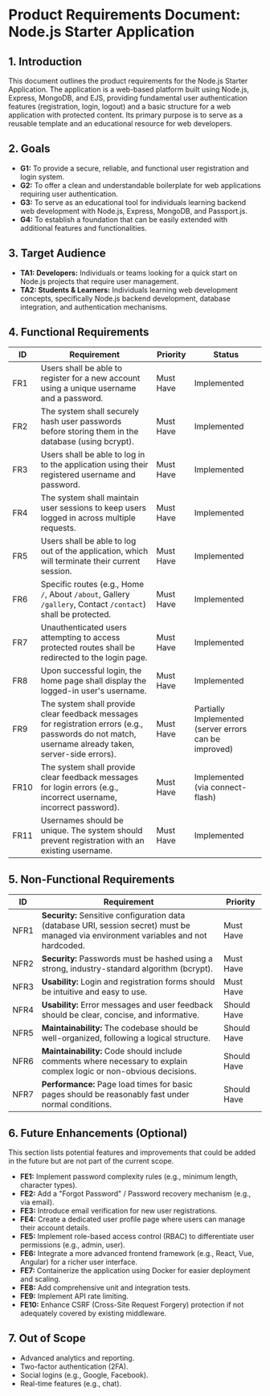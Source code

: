 # Product Requirements Document: Node.js Starter Application

## 1. Introduction

This document outlines the product requirements for the Node.js Starter Application. The application is a web-based platform built using Node.js, Express, MongoDB, and EJS, providing fundamental user authentication features (registration, login, logout) and a basic structure for a web application with protected content. Its primary purpose is to serve as a reusable template and an educational resource for web developers.

## 2. Goals

*   **G1:** To provide a secure, reliable, and functional user registration and login system.
*   **G2:** To offer a clean and understandable boilerplate for web applications requiring user authentication.
*   **G3:** To serve as an educational tool for individuals learning backend web development with Node.js, Express, MongoDB, and Passport.js.
*   **G4:** To establish a foundation that can be easily extended with additional features and functionalities.

## 3. Target Audience

*   **TA1: Developers:** Individuals or teams looking for a quick start on Node.js projects that require user management.
*   **TA2: Students & Learners:** Individuals learning web development concepts, specifically Node.js backend development, database integration, and authentication mechanisms.

## 4. Functional Requirements

| ID   | Requirement                                                                                                | Priority | Status      |
|------|------------------------------------------------------------------------------------------------------------|----------|-------------|
| FR1  | Users shall be able to register for a new account using a unique username and a password.                  | Must Have| Implemented |
| FR2  | The system shall securely hash user passwords before storing them in the database (using bcrypt).          | Must Have| Implemented |
| FR3  | Users shall be able to log in to the application using their registered username and password.             | Must Have| Implemented |
| FR4  | The system shall maintain user sessions to keep users logged in across multiple requests.                  | Must Have| Implemented |
| FR5  | Users shall be able to log out of the application, which will terminate their current session.             | Must Have| Implemented |
| FR6  | Specific routes (e.g., Home `/`, About `/about`, Gallery `/gallery`, Contact `/contact`) shall be protected. | Must Have| Implemented |
| FR7  | Unauthenticated users attempting to access protected routes shall be redirected to the login page.         | Must Have| Implemented |
| FR8  | Upon successful login, the home page shall display the logged-in user's username.                          | Must Have| Implemented |
| FR9  | The system shall provide clear feedback messages for registration errors (e.g., passwords do not match, username already taken, server-side errors). | Must Have | Partially Implemented (server errors can be improved) |
| FR10 | The system shall provide clear feedback messages for login errors (e.g., incorrect username, incorrect password). | Must Have | Implemented (via connect-flash) |
| FR11 | Usernames should be unique. The system should prevent registration with an existing username.             | Must Have | Implemented |

## 5. Non-Functional Requirements

| ID   | Requirement                                                                                                | Priority |
|------|------------------------------------------------------------------------------------------------------------|----------|
| NFR1 | **Security:** Sensitive configuration data (database URI, session secret) must be managed via environment variables and not hardcoded. | Must Have|
| NFR2 | **Security:** Passwords must be hashed using a strong, industry-standard algorithm (bcrypt).                 | Must Have|
| NFR3 | **Usability:** Login and registration forms should be intuitive and easy to use.                             | Must Have|
| NFR4 | **Usability:** Error messages and user feedback should be clear, concise, and informative.                   | Should Have|
| NFR5 | **Maintainability:** The codebase should be well-organized, following a logical structure.                   | Should Have|
| NFR6 | **Maintainability:** Code should include comments where necessary to explain complex logic or non-obvious decisions. | Should Have|
| NFR7 | **Performance:** Page load times for basic pages should be reasonably fast under normal conditions.          | Should Have|

## 6. Future Enhancements (Optional)

This section lists potential features and improvements that could be added in the future but are not part of the current scope.

*   **FE1:** Implement password complexity rules (e.g., minimum length, character types).
*   **FE2:** Add a "Forgot Password" / Password recovery mechanism (e.g., via email).
*   **FE3:** Introduce email verification for new user registrations.
*   **FE4:** Create a dedicated user profile page where users can manage their account details.
*   **FE5:** Implement role-based access control (RBAC) to differentiate user permissions (e.g., admin, user).
*   **FE6:** Integrate a more advanced frontend framework (e.g., React, Vue, Angular) for a richer user interface.
*   **FE7:** Containerize the application using Docker for easier deployment and scaling.
*   **FE8:** Add comprehensive unit and integration tests.
*   **FE9:** Implement API rate limiting.
*   **FE10:** Enhance CSRF (Cross-Site Request Forgery) protection if not adequately covered by existing middleware.

## 7. Out of Scope

*   Advanced analytics and reporting.
*   Two-factor authentication (2FA).
*   Social logins (e.g., Google, Facebook).
*   Real-time features (e.g., chat).
